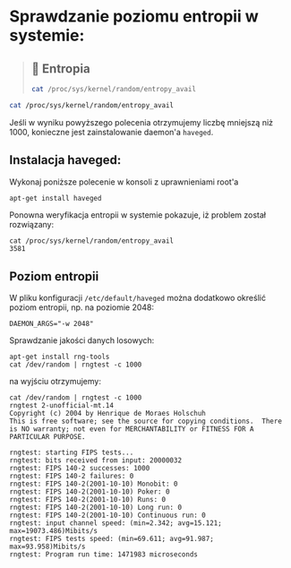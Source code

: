 # Sprawdzanie poziomu entropii w systemie:
> ## :nut_and_bolt:  Entropia
>
> ```sh
> cat /proc/sys/kernel/random/entropy_avail
> ```

```sh
cat /proc/sys/kernel/random/entropy_avail
```
Jeśli w wyniku powyższego polecenia otrzymujemy liczbę mniejszą niż 1000, konieczne jest zainstalowanie daemon'a `haveged`.

## Instalacja haveged:
Wykonaj poniższe polecenie w konsoli z uprawnieniami root'a
```sh
apt-get install haveged
```

Ponowna weryfikacja entropii w systemie pokazuje, iż problem został rozwiązany:
```
cat /proc/sys/kernel/random/entropy_avail
3581
```

## Poziom entropii
W pliku konfiguracji `/etc/default/haveged` można dodatkowo określić poziom entropii, np. na poziomie 2048:
```
DAEMON_ARGS="-w 2048"
```

Sprawdzanie jakości danych losowych:
```
apt-get install rng-tools
cat /dev/random | rngtest -c 1000
```
na wyjściu otrzymujemy:
```
cat /dev/random | rngtest -c 1000
rngtest 2-unofficial-mt.14
Copyright (c) 2004 by Henrique de Moraes Holschuh
This is free software; see the source for copying conditions.  There is NO warranty; not even for MERCHANTABILITY or FITNESS FOR A PARTICULAR PURPOSE.

rngtest: starting FIPS tests...
rngtest: bits received from input: 20000032
rngtest: FIPS 140-2 successes: 1000
rngtest: FIPS 140-2 failures: 0
rngtest: FIPS 140-2(2001-10-10) Monobit: 0
rngtest: FIPS 140-2(2001-10-10) Poker: 0
rngtest: FIPS 140-2(2001-10-10) Runs: 0
rngtest: FIPS 140-2(2001-10-10) Long run: 0
rngtest: FIPS 140-2(2001-10-10) Continuous run: 0
rngtest: input channel speed: (min=2.342; avg=15.121; max=19073.486)Mibits/s
rngtest: FIPS tests speed: (min=69.611; avg=91.987; max=93.958)Mibits/s
rngtest: Program run time: 1471983 microseconds
```
